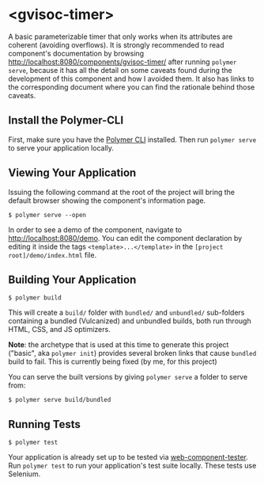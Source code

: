 # \<gvisoc-timer\>

A basic parameterizable timer that only works when its attributes are coherent (avoiding overflows). It is strongly recommended to read component's documentation by browsing [http://localhost:8080/components/gvisoc-timer/](http://localhost:8080/components/gvisoc-timer) after running `polymer serve`, because it has all the detail on some caveats found during the development of this component and how I avoided them. It also has links to the corresponding document where you can find the rationale behind those caveats.

## Install the Polymer-CLI

First, make sure you have the [Polymer CLI](https://www.npmjs.com/package/polymer-cli) installed. Then run `polymer serve` to serve your application locally.

## Viewing Your Application
Issuing the following command at the root of the project will bring the default browser showing the component's information page.
```
$ polymer serve --open
```

In order to see a demo of the component, navigate to [http://localhost:8080/demo](http://localhost:8080/demo). You can edit the component declaration by editing it inside the tags `<template>...</template>` in the `[project root]/demo/index.html` file.

## Building Your Application

```
$ polymer build
```

This will create a `build/` folder with `bundled/` and `unbundled/` sub-folders
containing a bundled (Vulcanized) and unbundled builds, both run through HTML,
CSS, and JS optimizers.

**Note**: the archetype that is used at this time to generate this project ("basic", aka `polymer init`) provides several broken links that cause `bundled` build to fail.  This is currently being fixed (by me, for this project)

You can serve the built versions by giving `polymer serve` a folder to serve
from:

```
$ polymer serve build/bundled
```

## Running Tests

```
$ polymer test
```

Your application is already set up to be tested via [web-component-tester](https://github.com/Polymer/web-component-tester). Run `polymer test` to run your application's test suite locally. These tests use Selenium.
